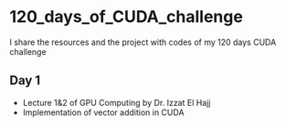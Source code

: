 # 120_days_of_CUDA_challenge
I share the resources and the project with codes of my 120 days CUDA challenge

## Day 1
- Lecture 1&2 of GPU Computing by Dr. Izzat El Hajj
- Implementation of vector addition in CUDA